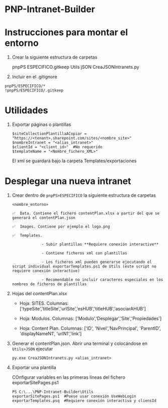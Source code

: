 # PNP-Intranet-Builder

# Instrucciones para montar el entorno

1. Crear la siguiente estructura de carpetas

    pnpPS
        ESPECIFICO\.gitkeep
    Utils
        jSON
            CreaJSONIntranets.py


2. Incluir en el .gitignore  

```
pnpPS/ESPECIFICO/*
!pnpPS/ESPECIFICO/.gitkeep
```

# Utilidades

1. Exportar páginas o plantillas

    ```
    $siteCollectionPlantillaACopiar = "https://<tenant>.sharepoint.com/sites/<nombre_site>"
    $nombreIntranet = "<alias_intranet>"
    $clientId = "<client_id>"  #No requerido
    $templateName = "<Nombre_fichero_XML>" 

    ``` 

    El xml se guardará bajo la carpeta Templates/exportaciones

# Desplegar una nueva intranet

1. Crear dentro de `pnpPS>ESPECIFICO` la siguiente estructura de carpetas 

    `<nombre_entorno>`

       ✅  Data. Contiene el fichero contentPlan.xlsx a partir del que se generará el contentPlan.json
    
       ✅  Images. Contiene por ejemplo el logo.png
    
       ✅  Templates. 
    
                    - Subir plantillas **Requiere conexión interactive**
    
                    - Contiene ficheros xml con plantillas
    
                    - Los ficheros xml pueden generarse ejecutando el script individual exportarTemplates.ps1 de Utils (este script no requiere conexión interactive) 
    
                    - Recomendable no incluir caracteres especiales en los nombres de ficheros de plantillas
                    

2. Hojas del contentPlan.xlsx

    - Hoja: SITES. Columnas: ['typeSite','titleSite','urlSite','esHUB','titleHUB','asociarAHUB']

    - Hoja: Modulos. Columnas: ['Modulo','Desplegar','Site','Propiedades']

    - Hoja: Content Plan. Columnas: ['ID', 'Nivel','NavPrincipal', 'ParentID', 'displayNameN1', 'urlN1','link'] 

            

3. Generar el contentPlan.json. Abrir una terminal y colocándose en `Utils>JSON` ejecutar

    ```
    py.exe CreaJSONIntranets.py <alias_intranet>

    ````
4. Exportar una plantilla

    COnfigurar variables  en las primeras líneas del fichero exportarSitePages.ps1

    ```
    PS C:\...\PNP-Intranet-Builder\Utils
    exportarSitePages.ps1  #Puese usar conexión UseWebLogin
    exportarTemplates.psq  #Requiere conexión interactiva y cliensId
    ```    




